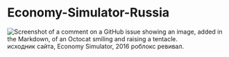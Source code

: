# Economy-Simulator-Russia
![Screenshot of a comment on a GitHub issue showing an image, added in the Markdown, of an Octocat smiling and raising a tentacle.](https://github.com/user-attachments/assets/0b2fcc64-f3d4-476d-ae2d-6d0365825282)
исходник сайта, Economy Simulator, 2016 роблокс ревивал.
